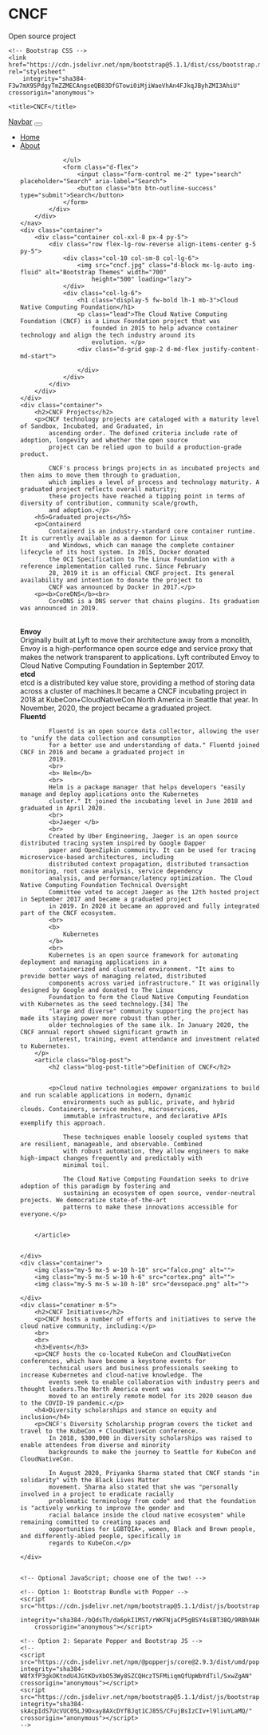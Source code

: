 # CNCF
Open source project
<!doctype html>
<html lang="en">

<head>
    <!-- Required meta tags -->
    <meta charset="utf-8">
    <meta name="viewport" content="width=device-width, initial-scale=1">

    <!-- Bootstrap CSS -->
    <link href="https://cdn.jsdelivr.net/npm/bootstrap@5.1.1/dist/css/bootstrap.min.css" rel="stylesheet"
        integrity="sha384-F3w7mX95PdgyTmZZMECAngseQB83DfGTowi0iMjiWaeVhAn4FJkqJByhZMI3AhiU" crossorigin="anonymous">

    <title>CNCF</title>
</head>

<body>
    <nav class="navbar navbar-expand-lg navbar-dark bg-dark">
        <div class="container-fluid">
            <a class="navbar-brand" href="#">Navbar</a>
            <button class="navbar-toggler" type="button" data-bs-toggle="collapse"
                data-bs-target="#navbarSupportedContent" aria-controls="navbarSupportedContent" aria-expanded="false"
                aria-label="Toggle navigation">
                <span class="navbar-toggler-icon"></span>
            </button>
            <div class="collapse navbar-collapse" id="navbarSupportedContent">
                <ul class="navbar-nav me-auto mb-2 mb-lg-0">
                    <li class="nav-item">
                        <a class="nav-link active" aria-current="page" href="#">Home</a>
                    </li>
                    <li class="nav-item">
                        <a class="nav-link" href="about.html">About</a>
                    </li>

                </ul>
                <form class="d-flex">
                    <input class="form-control me-2" type="search" placeholder="Search" aria-label="Search">
                    <button class="btn btn-outline-success" type="submit">Search</button>
                </form>
            </div>
        </div>
    </nav>
    <div class="container">
        <div class="container col-xxl-8 px-4 py-5">
            <div class="row flex-lg-row-reverse align-items-center g-5 py-5">
                <div class="col-10 col-sm-8 col-lg-6">
                    <img src="cncf.jpg" class="d-block mx-lg-auto img-fluid" alt="Bootstrap Themes" width="700"
                        height="500" loading="lazy">
                </div>
                <div class="col-lg-6">
                    <h1 class="display-5 fw-bold lh-1 mb-3">Cloud Native Computing Foundation</h1>
                    <p class="lead">The Cloud Native Computing Foundation (CNCF) is a Linux Foundation project that was
                        founded in 2015 to help advance container technology and align the tech industry around its
                        evolution. </p>
                    <div class="d-grid gap-2 d-md-flex justify-content-md-start">

                    </div>
                </div>
            </div>
        </div>
    </div>
    <div class="container">
        <h2>CNCF Projects</h2>
        <p>CNCF technology projects are cataloged with a maturity level of Sandbox, Incubated, and Graduated, in
            ascending order. The defined criteria include rate of adoption, longevity and whether the open source
            project can be relied upon to build a production-grade product.

            CNCF's process brings projects in as incubated projects and then aims to move them through to graduation,
            which implies a level of process and technology maturity. A graduated project reflects overall maturity;
            these projects have reached a tipping point in terms of diversity of contribution, community scale/growth,
            and adoption.</p>
        <h5>Graduated projects</h5>
        <p>Containerd
            Containerd is an industry-standard core container runtime. It is currently available as a daemon for Linux
            and Windows, which can manage the complete container lifecycle of its host system. In 2015, Docker donated
            the OCI Specification to The Linux Foundation with a reference implementation called runc. Since February
            28, 2019 it is an official CNCF project. Its general availability and intention to donate the project to
            CNCF was announced by Docker in 2017.</p>
        <p><b>CoreDNS</b><br>
            CoreDNS is a DNS server that chains plugins. Its graduation was announced in 2019.
<br>
            <b>Envoy</b><br>
            Originally built at Lyft to move their architecture away from a monolith, Envoy is a high-performance open
            source edge and service proxy that makes the network transparent to applications. Lyft contributed Envoy to
            Cloud Native Computing Foundation in September 2017.
            <br>
            <b>etcd</b>
            <br>
            etcd is a distributed key value store, providing a method of storing data across a cluster of machines.It
            became a CNCF incubating project in 2018 at KubeCon+CloudNativeCon North America in Seattle that year. In
            November, 2020, the project became a graduated project.
            <br>
            <b> Fluentd</b><br>

            Fluentd is an open source data collector, allowing the user to "unify the data collection and consumption
            for a better use and understanding of data." Fluentd joined CNCF in 2016 and became a graduated project in
            2019.
            <br>
            <b> Helm</b>
            <br>
            Helm is a package manager that helps developers "easily manage and deploy applications onto the Kubernetes
            cluster." It joined the incubating level in June 2018 and graduated in April 2020.
            <br>
            <b>Jaeger </b>
            <br>
            Created by Uber Engineering, Jaeger is an open source distributed tracing system inspired by Google Dapper
            paper and OpenZipkin community. It can be used for tracing microservice-based architectures, including
            distributed context propagation, distributed transaction monitoring, root cause analysis, service dependency
            analysis, and performance/latency optimization. The Cloud Native Computing Foundation Technical Oversight
            Committee voted to accept Jaeger as the 12th hosted project in September 2017 and became a graduated project
            in 2019. In 2020 it became an approved and fully integrated part of the CNCF ecosystem.
            <br>
            <b>
                Kubernetes
            </b>
            <br>
            Kubernetes is an open source framework for automating deployment and managing applications in a
            containerized and clustered environment. "It aims to provide better ways of managing related, distributed
            components across varied infrastructure." It was originally designed by Google and donated to The Linux
            Foundation to form the Cloud Native Computing Foundation with Kubernetes as the seed technology.[34] The
            "large and diverse" community supporting the project has made its staying power more robust than other,
            older technologies of the same ilk. In January 2020, the CNCF annual report showed significant growth in
            interest, training, event attendance and investment related to Kubernetes.
        </p>
        <article class="blog-post">
            <h2 class="blog-post-title">Definition of CNCF</h2>


            <p>Cloud native technologies empower organizations to build and run scalable applications in modern, dynamic
                environments such as public, private, and hybrid clouds. Containers, service meshes, microservices,
                immutable infrastructure, and declarative APIs exemplify this approach.

                These techniques enable loosely coupled systems that are resilient, manageable, and observable. Combined
                with robust automation, they allow engineers to make high-impact changes frequently and predictably with
                minimal toil.

                The Cloud Native Computing Foundation seeks to drive adoption of this paradigm by fostering and
                sustaining an ecosystem of open source, vendor-neutral projects. We democratize state-of-the-art
                patterns to make these innovations accessible for everyone.</p>


        </article>


    </div>
    <div class="container">
        <img class="my-5 mx-5 w-10 h-10" src="falco.png" alt="">
        <img class="my-5 mx-5 w-10 h-6" src="cortex.png" alt="">
        <img class="my-5 mx-5 w-10 h-10" src="devsopace.png" alt="">

    </div>
    <div class="conatiner m-5">
        <h2>CNCF Initiatives</h2>
        <p>CNCF hosts a number of efforts and initiatives to serve the cloud native community, including:</p>
        <br>
        <br>
        <h3>Events</h3>
        <p>CNCF hosts the co-located KubeCon and CloudNativeCon conferences, which have become a keystone events for
            technical users and business professionals seeking to increase Kubernetes and cloud-native knowledge. The
            events seek to enable collaboration with industry peers and thought leaders.The North America event was
            moved to an entirely remote model for its 2020 season due to the COVID-19 pandemic.</p>
        <h4>Diversity scholarships and stance on equity and inclusion</h4>
        <p>CNCF's Diversity Scholarship program covers the ticket and travel to the KubeCon + CloudNativeCon conference.
            In 2018, $300,000 in diversity scholarships was raised to enable attendees from diverse and minority
            backgrounds to make the journey to Seattle for KubeCon and CloudNativeCon.

            In August 2020, Priyanka Sharma stated that CNCF stands "in solidarity" with the Black Lives Matter
            movement. Sharma also stated that she was "personally involved in a project to eradicate racially
            problematic terminology from code" and that the foundation is "actively working to improve the gender and
            racial balance inside the cloud native ecosystem" while remaining committed to creating spaces and
            opportunities for LGBTQIA+, women, Black and Brown people, and differently-abled people, specifically in
            regards to KubeCon.</p>

    </div>


    <!-- Optional JavaScript; choose one of the two! -->

    <!-- Option 1: Bootstrap Bundle with Popper -->
    <script src="https://cdn.jsdelivr.net/npm/bootstrap@5.1.1/dist/js/bootstrap.bundle.min.js"
        integrity="sha384-/bQdsTh/da6pkI1MST/rWKFNjaCP5gBSY4sEBT38Q/9RBh9AH40zEOg7Hlq2THRZ"
        crossorigin="anonymous"></script>

    <!-- Option 2: Separate Popper and Bootstrap JS -->
    <!--
    <script src="https://cdn.jsdelivr.net/npm/@popperjs/core@2.9.3/dist/umd/popper.min.js" integrity="sha384-W8fXfP3gkOKtndU4JGtKDvXbO53Wy8SZCQHczT5FMiiqmQfUpWbYdTil/SxwZgAN" crossorigin="anonymous"></script>
    <script src="https://cdn.jsdelivr.net/npm/bootstrap@5.1.1/dist/js/bootstrap.min.js" integrity="sha384-skAcpIdS7UcVUC05LJ9Dxay8AXcDYfBJqt1CJ85S/CFujBsIzCIv+l9liuYLaMQ/" crossorigin="anonymous"></script>
    -->
</body>

</html>
